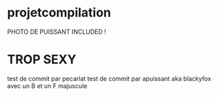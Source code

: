 projetcompilation
=================

PHOTO DE PUISSANT INCLUDED !


TROP SEXY 
=======
test de commit par pecarlat
test de commit par apuissant aka blackyfox avec un B et un F majuscule